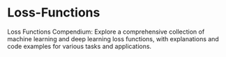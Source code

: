 # Loss-Functions
Loss Functions Compendium: Explore a comprehensive collection of machine learning and deep learning loss functions, with explanations and code examples for various tasks and applications.
